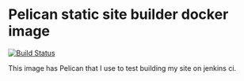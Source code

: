 # Pelican static site builder docker image

[![Build Status](http://3.123.153.93/jenkins/buildStatus/icon?job=docker-pelican%2Fmaster)](http://3.123.153.93/jenkins/job/docker-pelican/job/master/)

This image has Pelican that I use to test building my site on jenkins ci.
